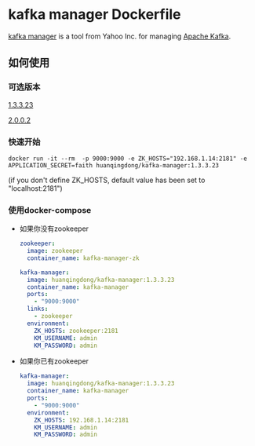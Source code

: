 # kafka manager Dockerfile
[kafka manager](https://github.com/yahoo/kafka-manager) is a tool from Yahoo Inc. for managing [Apache Kafka](http://kafka.apache.org).

## 如何使用

### 可选版本

[1.3.3.23](https://hub.docker.com/layers/huanqingdong/kafka-manager/1.3.3.23/images/sha256-6fc9db75899d9f21ba8129fef19c4dac0bc76ede895ff9ea470c6783643bccf1?context=explore) 

[2.0.0.2](https://hub.docker.com/layers/huanqingdong/kafka-manager/2.0.0.2/images/sha256-6569be31b82a6724ddd3af762018425f029de93dbc03a9bb281a791f1c302edb?context=explore) 

### 快速开始
```
docker run -it --rm  -p 9000:9000 -e ZK_HOSTS="192.168.1.14:2181" -e APPLICATION_SECRET=faith huanqingdong/kafka-manager:1.3.3.23
```
(if you don't define ZK_HOSTS, default value has been set to "localhost:2181")

### 使用docker-compose

- 如果你没有zookeeper

  ```yaml
  zookeeper:
    image: zookeeper
    container_name: kafka-manager-zk
  
  kafka-manager:
    image: huanqingdong/kafka-manager:1.3.3.23
    container_name: kafka-manager
    ports:
      - "9000:9000"
    links:
      - zookeeper
    environment:
      ZK_HOSTS: zookeeper:2181
      KM_USERNAME: admin
      KM_PASSWORD: admin
  ```

  

- 如果你已有zookeeper

  ```yaml
  kafka-manager:
    image: huanqingdong/kafka-manager:1.3.3.23
    container_name: kafka-manager
    ports:
      - "9000:9000"
    environment:
      ZK_HOSTS: 192.168.1.14:2181
      KM_USERNAME: admin
      KM_PASSWORD: admin
  
  ```

  
